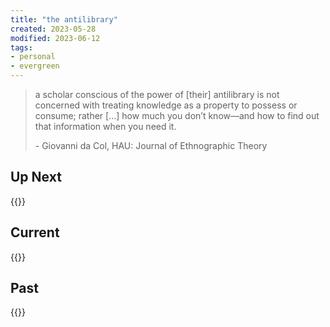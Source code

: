 ```yaml
---
title: "the antilibrary"
created: 2023-05-28
modified: 2023-06-12
tags:
- personal
- evergreen
---
```


> a scholar conscious of the power of [their] antilibrary is not concerned with treating knowledge as a property to possess or consume; rather [...] how much you don’t know—and how to find out that information when you need it.
> 
> \- Giovanni da Col, HAU: Journal of Ethnographic Theory

## Up Next

{{<page-books status="Up Next">}}

## Current

{{<page-books status="In Progress">}}

## Past

{{<page-books status="Completed">}}